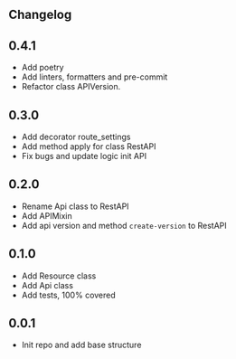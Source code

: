 ## Changelog

## 0.4.1
- Add poetry
- Add linters, formatters and pre-commit
- Refactor class APIVersion. 

## 0.3.0
- Add decorator route_settings
- Add method apply for class RestAPI
- Fix bugs and update logic init API

## 0.2.0
- Rename Api class to RestAPI
- Add APIMixin
- Add api version and method `create-version` to RestAPI

## 0.1.0
- Add Resource class
- Add Api class
- Add tests, 100% covered

## 0.0.1
- Init repo and add base structure
